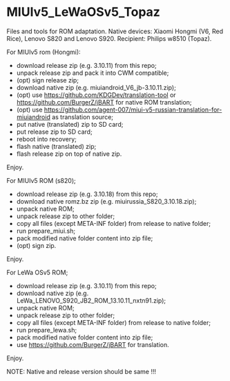 MIUIv5_LeWaOSv5_Topaz
=====================

Files and tools for ROM adaptation. Native devices: Xiaomi Hongmi (V6, Red Rice), Lenovo S820 and Lenovo S920. Recipient: Philips w8510 (Topaz).

For MIUIv5 rom (Hongmi): 
- download release zip (e.g. 3.10.11) from this repo;
- unpack release zip and pack it into CWM compatible;
- (opt) sign release zip;
- download native zip (e.g. miuiandroid_V6_jb-3.10.11.zip);
- (opt) use https://github.com/KDGDev/translation-tool or https://github.com/BurgerZ/jBART for native ROM translation;
- (opt) use https://github.com/agent-007/miui-v5-russian-translation-for-miuiandroid as translation source;
- put native (translated) zip to SD card;
- put release zip to SD card;
- reboot into recovery;
- flash native (translated) zip;
- flash release zip on top of native zip.

Enjoy.

For MIUIv5 ROM (s820);
- download release zip (e.g. 3.10.18) from this repo;
- download native romz.bz zip (e.g. miuirussia_S820_3.10.18.zip);
- unpack native ROM;
- unpack release zip to other folder;
- copy all files (except META-INF folder) from release to native folder;
- run prepare_miui.sh;
- pack modified native folder content into zip file;
- (opt) sign zip.

Enjoy.

For LeWa OSv5 ROM;
- download release zip (e.g. 3.10.11) from this repo;
- download native zip (e.g. LeWa_LENOVO_S920_JB2_ROM_13.10.11_nxtn91.zip);
- unpack native ROM;
- unpack release zip to other folder;
- copy all files (except META-INF folder) from release to native folder;
- run prepare_lewa.sh;
- pack modified native folder content into zip file;
- use https://github.com/BurgerZ/jBART for translation.

Enjoy.

NOTE: Native and release version should be same !!!
